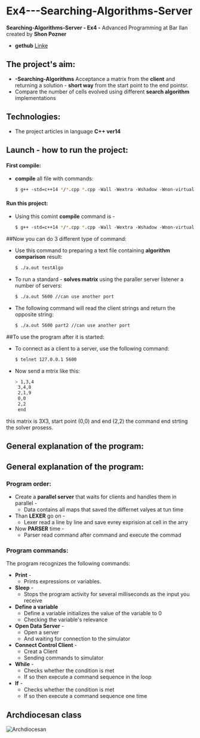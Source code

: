 
# Ex4---Searching-Algorithms-Server

**Searching-Algorithms-Server - Ex4 -** Advanced Programming at Bar Ilan created by **Shon Pozner**

* **gethub** [Linke](https://github.com/ShonPozner/Ex4---Searching-Algorithms-Server)

## The project's aim:

* **-Searching-Algorithms** Acceptance a matrix from the **client** and returning a solution - **short way** from the start point to the end pointsr.
* Compare the number of cells evolved using different **search algorithm** implementations

## Technologies:

* The project articles in language **C++ ver14**

## Launch - how to run the project:

#### First compile:
* **compile** all file with commands:
    ```sh
    $ g++‬‬ ‫‪-std=c++14‬‬ */*.cpp ‫‪*.cpp‬‬ ‫‪-Wall‬‬ ‫‪-Wextra‬‬ ‫‪-Wshadow‬‬ ‫‪-Wnon-virtual-dtor‬‬ ‫‪-ped antic‬‬ ‫ ‪-o‬‬a.out-pthread
    
#### Run this project:
* Using this comint **compile** command is -
    ```sh
    $ g++‬‬ ‫‪-std=c++14‬‬ */*.cpp ‫‪*.cpp‬‬ ‫‪-Wall‬‬ ‫‪-Wextra‬‬ ‫‪-Wshadow‬‬ ‫‪-Wnon-virtual-dtor‬‬ ‫‪-ped antic‬‬ ‫ ‪-o‬‬a.out-pthread
    ````
##Now you can do 3 different type of command:
* Use this command to preparing a text file containing **algorithm comparison** result:
    ```sh
    $ ./a.out testAlgo
    ````
* To run a standard - **solves matrix** using the paraller server listener a number of servers:
    ```sh
    $ ./a.out 5600 //can use another port
    ````
* The following command will read the client strings and return the opposite string:
    ```sh
    $ ./a.out 5600 part2 //can use another port
##To use the program after it is started: 
* To connect as a client to a server, use the following command:
    ```sh
    $ telnet 127.0.0.1 5600
    
 * Now send a mtrix like this:
     ```sh
    > 1,3,4
      3,4,8
      2,1,9
      0,0
      2,2
      end
      ```
  this matrix is 3X3, start point (0,0) and end (2,2) 
  the command end strting the solver prosess.
 ## General explanation of the program:


## General explanation of the program:
### Program order:
* Create a **parallel server** that waits for clients and handles them in parallel -
   * Data contains all maps that saved the differnet valyes at tun time
* Than **LEXER** go on -
   * Lexer read a line by line and save evrey exprision at cell in the arry
* Now **PARSER** time - 
   * Parser read command after command and execute the commad 
   
### Program commands:
The program recognizes the following commands:
* **Print** - 
   * Prints expressions or variables.
* **Sleep** -
   * Stops the program activity for several milliseconds as the input you receive
* **Define a variable**
   * Define a variable initializes the value of the variable to 0 
   * Checking the variable's relevance
* **Open Data Server** -
   * Open a server 
   * And waiting for connection to the simulator
* **Connect Control Client** -
   * Creat a Client
   * Sending commands to simulator
* **While** -
   * Checks whether the condition is met
   * If so then execute a command sequence in the loop
* **If** -
   * Checks whether the condition is met
   * If so then execute a command sequence one time



## Archdiocesan class

![Archdiocesan](https://user-images.githubusercontent.com/59409570/71785674-14cd6500-300b-11ea-8736-43fe69dbe9b1.JPG)


‬
